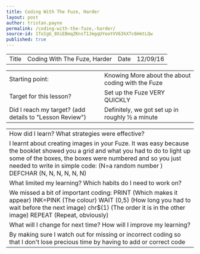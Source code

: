 ```yaml
---
title: Coding With The Fuze, Harder
layout: post
author: tristan.payne
permalink: /coding-with-the-fuze,-harder/
source-id: 1ToIgG_8XiEBmqZKnsT1JmgqUYootVV63hX7c6HmtLQw
published: true
---
```

<table>
  <tr>
    <td>Title</td>
    <td>Coding With The Fuze, Harder</td>
    <td>Date</td>
    <td>12/09/16</td>
  </tr>
</table>


<table>
  <tr>
    <td>Starting point:</td>
    <td>Knowing More about the  about coding with the Fuze</td>
  </tr>
  <tr>
    <td>Target for this lesson?</td>
    <td>Set up the Fuze VERY QUICKLY</td>
  </tr>
  <tr>
    <td>Did I reach my target?
(add details to "Lesson Review")</td>
    <td>Definitely, we got set up in roughly ½ a minute</td>
  </tr>
</table>


<table>
  <tr>
    <td>How did I learn? What strategies were effective?</td>
  </tr>
  <tr>
    <td>I learnt about creating images in your Fuze. It was easy because the booklet showed you a grid and what you had to do to light up some of the boxes, the boxes were numbered and so you just needed to write in simple code:               (N=a random number )
DEFCHAR (N, N, N, N, N, N)</td>
  </tr>
  <tr>
    <td>What limited my learning? Which habits do I need to work on?</td>
  </tr>
  <tr>
    <td>We missed a bit of important coding:
PRINT (Which makes it appear)
INK=PINK (The colour)
WAIT (0,5) (How long you had to wait before the next image)
chr$(1) (The order it is in the other image)
REPEAT (Repeat, obviously) </td>
  </tr>
  <tr>
    <td>What will I change for next time? How will I improve my learning?</td>
  </tr>
  <tr>
    <td>By making sure I watch out for missing or incorrect coding so that I don't lose precious time by having to add or correct code </td>
  </tr>
</table>



